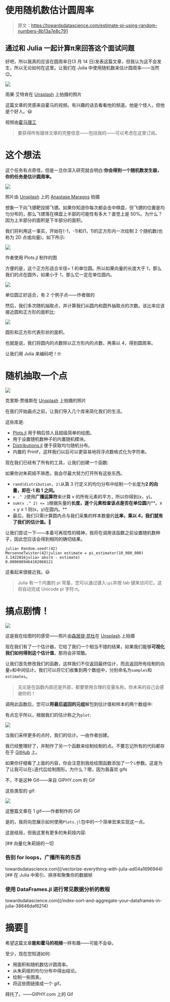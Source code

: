 # 使用随机数估计圆周率

> 原文：<https://towardsdatascience.com/estimate-pi-using-random-numbers-8b13a7e8c791>

## 通过和 Julia 一起计算π来回答这个面试问题

好吧，所以我真的应该在圆周率日(3 月 14 日)发表这篇文章，但我认为这不会发生，所以无论如何在这里。让我们在 Julia 中使用随机数来估计圆周率——当然😉。

![](img/2a387a15800cb9c0e4b117d7e584a76f.png)

雨果·艾特肯在 [Unsplash](https://unsplash.com/s/photos/pie?utm_source=unsplash&utm_medium=referral&utm_content=creditCopyText) 上拍摄的照片

这篇文章的灵感来自霍马的视频。有兴趣的话去看看他的频道。他是个怪人，但他是个好人。😃

视频由[霍马理工](https://www.youtube.com/channel/UCV0qA-eDDICsRR9rPcnG7tw)

> 要获得所有媒体文章的完整信息——包括我的——可以考虑在这里订阅。

# 这个想法

这个任务有点奇怪，但是一旦你深入研究就会明白:**你会得到一个随机数发生器，你的任务是估计圆周率。**

![](img/cd798fb2f94fd92361ebb96eb6dae2cc.png)

照片由 [Unsplash](https://unsplash.com/s/photos/dart?utm_source=unsplash&utm_medium=referral&utm_content=creditCopyText) 上的 [Anastase Maragos](https://unsplash.com/@visualsbyroyalz?utm_source=unsplash&utm_medium=referral&utm_content=creditCopyText) 拍摄

想象一下向飞镖靶投掷飞镖。如果你知道你每次都会击中棋盘，但飞镖的位置是均匀分布的，那么飞镖落在棋盘上半部的可能性有多大？直觉上是 50%。为什么？因为上半部分的面积是下半部分的面积。

我们将利用这一事实，开始在(-1，-1)和(1，1)的正方形内一次绘制 2 个随机数(也称为 2D 点或向量)，如下所示:

![](img/fcf20fbb9da288f5fac45a3f1accca55.png)

作者使用 Plots.jl 制作的图

方便的是，这个正方形适合半径= 1 的单位圆。所以如果向量的长度大于 1，那么我们的点在圆外，如果小于 1，那么它一定在单位圆内。

![](img/5a73cce14efc423a2d070ada9befff4e.png)

单位圆正好适合，有 2 个例子点——作者做的

然后，我们多次随机抽取点，并计算我们从圆内和圆外抽取点的次数。该比率应该接近圆和正方形的面积比:

![](img/b17c5edb70a216b96911c0401a74e3af.png)

圆形和正方形代表形状的面积。

也就是说，我们将圆内的点数除以正方形内的点数，再乘以 4，得到圆周率。

让我们用 Julia 来编码吧！🤓

# 随机抽取一个点

![](img/32827178b72798a8221a58d550802b2f.png)

克里斯·贾维斯在 [Unsplash](https://unsplash.com/s/photos/marbles?utm_source=unsplash&utm_medium=referral&utm_content=creditCopyText) 上拍摄的照片

在我们开始画点之前，让我们导入几个库来简化我们的生活。

这些库是:

*   [Plots.jl](https://github.com/JuliaPlots/Plots.jl) 用于稍后惊人且超级简单的绘图。
*   用于设置随机数种子的内置随机模块。
*   [Distributions.jl](https://github.com/JuliaStats/Distributions.jl) 便于获取均匀随机分布。
*   内置的 Printf，这样我们以后可以更容易地将浮点数格式化为字符串。

现在我们已经有了所有的工具，让我们创建一个函数:

如果你对朱莉娅不熟悉，我会尽最大努力打开所有这些东西。

*   `rand(distribution, 2)`从第 3 行定义的均匀分布中绘制一个长度为**2 的向量，即在-1 和 1 之间。**
*   `v .^ 2`使用**广播运算符**来计算 v 的所有元素的平方，所以你得到(x，y)。
*   `sum(v .^ 2) <= 1`根据矢量的**长度，逐个元素检查该点是否在单位圆**内**。x + y ≤ 1 则(x，y)在圆内。**
*   最后，我们只需计算圆内点与我们采集的样本数量的**比率，乘以 4，我们就有了我们的估计值。🎉**

让我们尝试一下——本着可再现性的精神，我将在调用该函数之前设置随机数种子，因此您应该会得到相同的确切结果。

```
julia> Random.seed!(42)
MersenneTwister(42)julia> estimate = pi_estimator(10_000_000)
3.1422016julia> abs(π - estimate)
0.0006089464102068121
```

这看起来很接近我。😃

> Julia 有一个内置的 pi 常量，您可以通过键入`\pi`并按 tab 键来访问它。这将自动完成 Unicode pi 字符:π。

# 搞点剧情！

![](img/ac540d93958f4c7eb54e90bdaa5f4090.png)

这是我在绘图时的感受——照片由[森居提·昆杜](https://unsplash.com/@senjuti?utm_source=unsplash&utm_medium=referral&utm_content=creditCopyText)在 [Unsplash](https://unsplash.com/s/photos/paint?utm_source=unsplash&utm_medium=referral&utm_content=creditCopyText) 上拍摄

现在我们有了一个估计器，它给了我们一个相当不错的结果，如果我们能够**可视化我们如何得到这个估计值**，那将会非常酷。

让我们首先修改我们的函数，这样我们不仅返回最终估计，而且返回所有绘制的向量`v`和中间估计。我们可以将它们收集到两个数组中，分别命名为`samples`和`estimates`。

> 无论是在函数内部还是外部，都要使用合理的变量名称。你未来的自己会感谢你的！

调用此函数后，您可以**将最后返回的元组**解包到估计值和样本的两个数组中:

有点忘乎所以，根据我们的估计称之为`plot`:

![](img/fd379249e13d4d87a2a4985a97d55b88.png)

当我们采样更多的点时，我们的估计。—由作者创建。

我已经整理好了，并制作了另一个函数来绘制绘制的点。不要忘记所有的代码都存在于 [GitHub](https://github.com/niczky12/medium/blob/master/julia/estimate_pi_rand.jl) 上。

如果你仔细看了上面的内容，你会注意到我给绘图函数添加了一个`i`参数。这是为了让我可以在`i`迭代后绘制图形。为什么？嗯，因为我喜欢 gifs

不，不是这种 Gif——来自 GIPHY.com 的 Gif

这些类型的 gif:

![](img/63b303262587bb3ecfddfcc856155172.png)

这整篇文章在 1 gif——作者制作的 Gif

是的，我将向您展示如何使用`Plots.jl`包中的一个简单宏来实现这一点。

这是结局，但我这里有更多的朱莉娅内容:

[](/vectorize-everything-with-julia-ad04a1696944) [## 向量化朱莉娅的一切

### 告别 for loops，广播所有的东西

towardsdatascience.com](/vectorize-everything-with-julia-ad04a1696944) [](/index-sort-and-aggregate-your-dataframes-in-julia-38646daf6214) [## 在 Julia 中索引、排序和聚集你的数据帧

### 使用 DataFrames.jl 进行常见数据分析的教程

towardsdatascience.com](/index-sort-and-aggregate-your-dataframes-in-julia-38646daf6214) 

# 摘要🎉

希望这篇文章**能和霍马的视频**一样有趣——可能不会😆。

至少，现在您知道如何:

*   用面积和随机数估计圆周率。
*   从朱莉娅的均匀分布中得出结论。
*   绘制一些图表。
*   将这些图链接成一个 gif。

拜托了。——GIPHY.com 上的 Gif